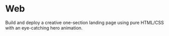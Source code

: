 # Web
Build and deploy a creative one-section landing page using pure HTML/CSS with an eye-catching hero animation.
